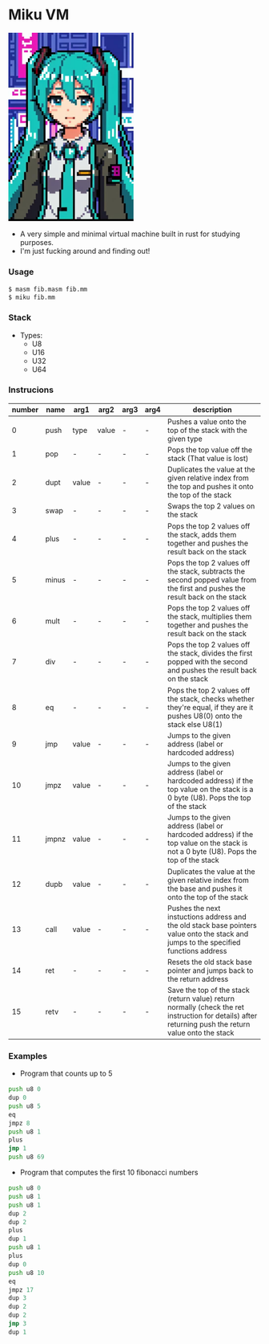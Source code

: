 # Miku VM

<img src="logo.jpeg" width=250>

- A very simple and minimal virtual machine built in rust for studying purposes.
- I'm just fucking around and finding out!

### Usage

```command
$ masm fib.masm fib.mm
$ miku fib.mm
```

### Stack

- Types:
  - U8
  - U16
  - U32
  - U64

### Instrucions

| number | name  | arg1  | arg2  | arg3 | arg4 | description                                                                                                                                           |
| ------ | ----- | ----- | ----- | ---- | ---- | ----------------------------------------------------------------------------------------------------------------------------------------------------- |
| 0      | push  | type  | value | -    | -    | Pushes a value onto the top of the stack with the given type                                                                                          |
| 1      | pop   | -     | -     | -    | -    | Pops the top value off the stack (That value is lost)                                                                                                 |
| 2      | dupt  | value | -     | -    | -    | Duplicates the value at the given relative index from the top and pushes it onto the top of the stack                                                 |
| 3      | swap  | -     | -     | -    | -    | Swaps the top 2 values on the stack                                                                                                                   |
| 4      | plus  | -     | -     | -    | -    | Pops the top 2 values off the stack, adds them together and pushes the result back on the stack                                                       |
| 5      | minus | -     | -     | -    | -    | Pops the top 2 values off the stack, subtracts the second popped value from the first and pushes the result back on the stack                         |
| 6      | mult  | -     | -     | -    | -    | Pops the top 2 values off the stack, multiplies them together and pushes the result back on the stack                                                 |
| 7      | div   | -     | -     | -    | -    | Pops the top 2 values off the stack, divides the first popped with the second and pushes the result back on the stack                                 |
| 8      | eq    | -     | -     | -    | -    | Pops the top 2 values off the stack, checks whether they're equal, if they are it pushes U8(0) onto the stack else U8(1)                              |
| 9      | jmp   | value | -     | -    | -    | Jumps to the given address (label or hardcoded address)                                                                                               |
| 10     | jmpz  | value | -     | -    | -    | Jumps to the given address (label or hardcoded address) if the top value on the stack is a 0 byte (U8). Pops the top of the stack                     |
| 11     | jmpnz | value | -     | -    | -    | Jumps to the given address (label or hardcoded address) if the top value on the stack is not a 0 byte (U8). Pops the top of the stack                 |
| 12     | dupb  | value | -     | -    | -    | Duplicates the value at the given relative index from the base and pushes it onto the top of the stack                                                |
| 13     | call  | value | -     | -    | -    | Pushes the next instuctions address and the old stack base pointers value onto the stack and jumps to the specified functions address                 |
| 14     | ret   | -     | -     | -    | -    | Resets the old stack base pointer and jumps back to the return address                                                                                |
| 15     | retv  | -     | -     | -    | -    | Save the top of the stack (return value) return normally (check the ret instruction for details) after returning push the return value onto the stack |

### Examples

- Program that counts up to 5

```asm
push u8 0
dup 0
push u8 5
eq
jmpz 8
push u8 1
plus
jmp 1
push u8 69
```

- Program that computes the first 10 fibonacci numbers

```asm
push u8 0
push u8 1
push u8 1
dup 2
dup 2
plus
dup 1
push u8 1
plus
dup 0
push u8 10
eq
jmpz 17
dup 3
dup 2
dup 2
jmp 3
dup 1
```
